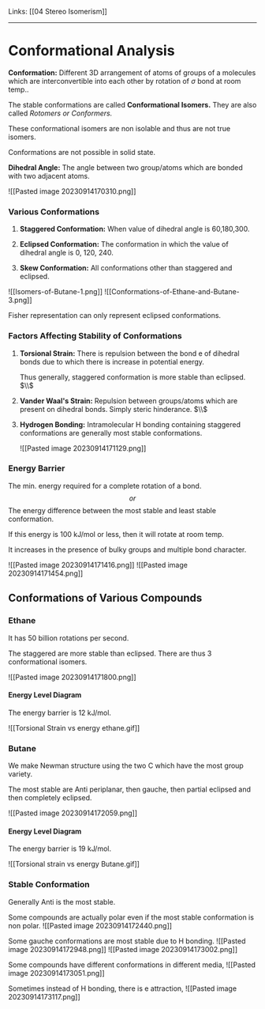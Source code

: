 Links: [[04 Stereo Isomerism]]
___
# Conformational Analysis

**Conformation:** Different 3D arrangement of atoms of groups of a molecules which are interconvertible into each other by rotation of $\sigma$ bond at room temp.. 

The stable conformations are called **Conformational Isomers.**
They are also called *Rotomers or Conformers.* 

These conformational isomers are non isolable and thus are not true isomers. 

Conformations are not possible in solid state. 

**Dihedral Angle:** The angle between two group/atoms which are bonded with two adjacent atoms. 

![[Pasted image 20230914170310.png]]

### Various Conformations 
1. **Staggered Conformation:** When value of dihedral angle is 60,180,300. 

1. **Eclipsed Conformation:** The conformation in which the value of dihedral angle is 0, 120, 240. 

1. **Skew Conformation:** All conformations other than staggered and eclipsed. 

![[Isomers-of-Butane-1.png]]
![[Conformations-of-Ethane-and-Butane-3.png]]


Fisher representation can only represent eclipsed conformations. 

### Factors Affecting Stability of Conformations 
1. **Torsional Strain:** There is repulsion between the bond e of dihedral bonds due to which there is increase in potential energy. 
   
   Thus generally, staggered conformation is more stable than eclipsed. 
   $\\$

2. **Vander Waal's Strain:** Repulsion between groups/atoms which are present on dihedral bonds. Simply steric hinderance.
   $\\$

3. **Hydrogen Bonding:** Intramolecular H bonding containing staggered conformations are generally most stable conformations.
   
   ![[Pasted image 20230914171129.png]]
   
   
### Energy Barrier
The min. energy required for a complete rotation of a bond. 
$$or$$
The energy difference between the most stable and least stable conformation. 

If this energy is 100 kJ/mol or less, then it will rotate at room temp.

It increases in the presence of bulky groups and multiple bond character. 

![[Pasted image 20230914171416.png]]
![[Pasted image 20230914171454.png]]

## Conformations of Various Compounds 
### Ethane 
It has 50 billion rotations per second. 

The staggered are more stable than eclipsed. 
There are thus 3 conformational isomers. 

![[Pasted image 20230914171800.png]]

#### Energy Level Diagram 

The energy barrier is 12 kJ/mol. 

![[Torsional Strain vs energy ethane.gif]]

### Butane 

We make Newman structure using the two C which have the most group variety. 

The most stable are Anti periplanar, then gauche, then partial eclipsed and then completely eclipsed. 

![[Pasted image 20230914172059.png]]

#### Energy Level Diagram 

The energy barrier is 19 kJ/mol. 

![[Torsional strain vs energy Butane.gif]]

### Stable Conformation 

Generally Anti is the most stable. 

Some compounds are actually polar even if the most stable conformation is non polar. 
![[Pasted image 20230914172440.png]]

Some gauche conformations are most stable due to H bonding. 
![[Pasted image 20230914172948.png]]
![[Pasted image 20230914173002.png]]

Some compounds have different conformations in different media,
![[Pasted image 20230914173051.png]]

Sometimes instead of H bonding, there is e attraction,
![[Pasted image 20230914173117.png]]

